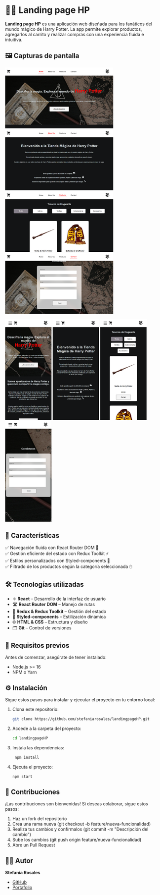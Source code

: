 # 🧙‍♂️ Landing page HP

**Landing page HP** es una aplicación web diseñada para los fanáticos del mundo mágico de Harry Potter. La app permite explorar productos, agregarlos al carrito y realizar compras con una experiencia fluida e intuitiva.  

## 🖼️ Capturas de pantalla  
 <img src="https://github.com/stefaniarosales/pottermania/blob/main/public/hero-web.png" width="350px"> <img src="https://github.com/stefaniarosales/pottermania/blob/main/public/about-web.png" width="350px"> <img src="https://github.com/stefaniarosales/pottermania/blob/main/public/products-web.png" width="350px"><img src="https://github.com/stefaniarosales/pottermania/blob/main/public/contact-web.png" width="350px">
 
 <img src="https://github.com/stefaniarosales/pottermania/blob/main/public/mobile.png" width="150px"> <img src="https://github.com/stefaniarosales/pottermania/blob/main/public/about-mobile.png" width="150px"> <img src="https://github.com/stefaniarosales/pottermania/blob/main/public/products-mobile.png" width="150px"> <img src="https://github.com/stefaniarosales/pottermania/blob/main/public/contact-mobile.png" width="150px">

## 🚀 Características  
✅ Navegación fluida con React Router DOM 🔗  
✅ Gestión eficiente del estado con Redux Toolkit ⚡    
✅ Estilos personalizados con Styled-components 🎨  
✅ Filtrado de los productos según la categoría seleccionada 🖱️

## 🛠️ Tecnologías utilizadas  
- ⚛️ **React** – Desarrollo de la interfaz de usuario  
- 🛣️ **React Router DOM** – Manejo de rutas  
- 🛒 **Redux & Redux Toolkit** – Gestión del estado  
- 🎨 **Styled-components** – Estilización dinámica   
- 🌐 **HTML & CSS** – Estructura y diseño  
- 🗂 **Git** – Control de versiones  

## 📌 Requisitos previos  
Antes de comenzar, asegúrate de tener instalado:  
- Node.js >= 16  
- NPM o Yarn  

## ⚙️ Instalación  
Sigue estos pasos para instalar y ejecutar el proyecto en tu entorno local:  

1. Clona este repositorio:  
   ```bash
   git clone https://github.com/stefaniarosales/landingpageHP.git
   
2. Accede a la carpeta del proyecto:
    ```bash
    cd landingpageHP
    
3. Instala las dependencias:
   ```bash
    npm install
   
4. Ejecuta el proyecto:
   ```bash
   npm start

## 🤝 Contribuciones
¡Las contribuciones son bienvenidas! Si deseas colaborar, sigue estos pasos:
1. Haz un fork del repositorio
2. Crea una rama nueva (git checkout -b feature/nueva-funcionalidad)
3. Realiza tus cambios y confírmalos (git commit -m "Descripción del cambio")
4. Sube los cambios (git push origin feature/nueva-funcionalidad)
5. Abre un Pull Request

## 👩‍💻 Autor  
**Stefania Rosales**  
  - [GitHub](https://github.com/stefaniarosales)  
  - [Portafolio](https://stefaniadev.vercel.app/)  


